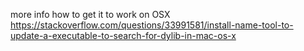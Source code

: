 
more info how to get it to work on OSX
https://stackoverflow.com/questions/33991581/install-name-tool-to-update-a-executable-to-search-for-dylib-in-mac-os-x
